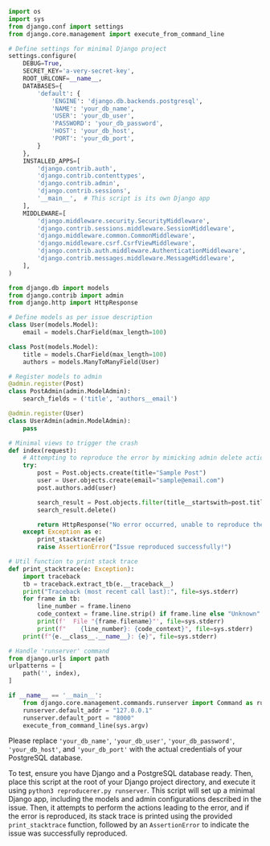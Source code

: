 ```python
import os
import sys
from django.conf import settings
from django.core.management import execute_from_command_line

# Define settings for minimal Django project
settings.configure(
    DEBUG=True,
    SECRET_KEY='a-very-secret-key',
    ROOT_URLCONF=__name__,
    DATABASES={
        'default': {
            'ENGINE': 'django.db.backends.postgresql',
            'NAME': 'your_db_name',
            'USER': 'your_db_user',
            'PASSWORD': 'your_db_password',
            'HOST': 'your_db_host',
            'PORT': 'your_db_port',
        }
    },
    INSTALLED_APPS=[
        'django.contrib.auth',
        'django.contrib.contenttypes',
        'django.contrib.admin',
        'django.contrib.sessions',
        '__main__',  # This script is its own Django app
    ],
    MIDDLEWARE=[
        'django.middleware.security.SecurityMiddleware',
        'django.contrib.sessions.middleware.SessionMiddleware',
        'django.middleware.common.CommonMiddleware',
        'django.middleware.csrf.CsrfViewMiddleware',
        'django.contrib.auth.middleware.AuthenticationMiddleware',
        'django.contrib.messages.middleware.MessageMiddleware',
    ],
)

from django.db import models
from django.contrib import admin
from django.http import HttpResponse

# Define models as per issue description
class User(models.Model):
    email = models.CharField(max_length=100)

class Post(models.Model):
    title = models.CharField(max_length=100)
    authors = models.ManyToManyField(User)

# Register models to admin
@admin.register(Post)
class PostAdmin(admin.ModelAdmin):
    search_fields = ('title', 'authors__email')

@admin.register(User)
class UserAdmin(admin.ModelAdmin):
    pass

# Minimal views to trigger the crash
def index(request):
    # Attempting to reproduce the error by mimicking admin delete action
    try:
        post = Post.objects.create(title="Sample Post")
        user = User.objects.create(email="sample@email.com")
        post.authors.add(user)

        search_result = Post.objects.filter(title__startswith=post.title[:2])
        search_result.delete()

        return HttpResponse("No error occurred, unable to reproduce the issue.")
    except Exception as e:
        print_stacktrace(e)
        raise AssertionError("Issue reproduced successfully!")

# Util function to print stack trace
def print_stacktrace(e: Exception):
    import traceback
    tb = traceback.extract_tb(e.__traceback__)
    print("Traceback (most recent call last):", file=sys.stderr)
    for frame in tb:
        line_number = frame.lineno
        code_context = frame.line.strip() if frame.line else "Unknown"
        print(f'  File "{frame.filename}"', file=sys.stderr)
        print(f"    {line_number}: {code_context}", file=sys.stderr)
    print(f"{e.__class__.__name__}: {e}", file=sys.stderr)

# Handle 'runserver' command
from django.urls import path
urlpatterns = [
    path('', index),
]

if __name__ == '__main__':
    from django.core.management.commands.runserver import Command as runserver
    runserver.default_addr = "127.0.0.1"
    runserver.default_port = "8000"
    execute_from_command_line(sys.argv)
```

Please replace `'your_db_name'`, `'your_db_user'`, `'your_db_password'`, `'your_db_host'`, and `'your_db_port'` with the actual credentials of your PostgreSQL database.

To test, ensure you have Django and a PostgreSQL database ready. Then, place this script at the root of your Django project directory, and execute it using `python3 reproducerer.py runserver`. This script will set up a minimal Django app, including the models and admin configurations described in the issue. Then, it attempts to perform the actions leading to the error, and if the error is reproduced, its stack trace is printed using the provided `print_stacktrace` function, followed by an `AssertionError` to indicate the issue was successfully reproduced.
